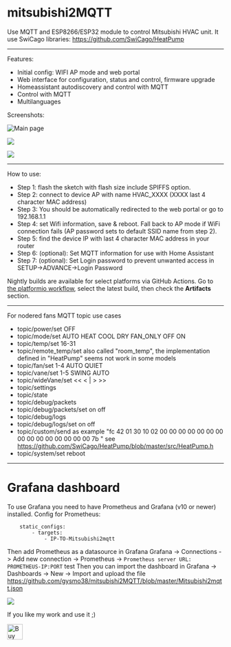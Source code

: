 # mitsubishi2MQTT

Use MQTT and ESP8266/ESP32 module to control Mitsubishi HVAC unit.
It use SwiCago libraries: https://github.com/SwiCago/HeatPump

---

Features:

- Initial config: WIFI AP mode and web portal
- Web interface for configuration, status and control, firmware upgrade
- Homeassistant autodiscovery and control with MQTT
- Control with MQTT
- Multilanguages

Screenshots:

![Main page](https://github.com/gysmo38/mitsubishi2MQTT/blob/master/images/main_page.png)

![](https://github.com/gysmo38/mitsubishi2MQTT/blob/master/images/control_page.png)

![](https://github.com/gysmo38/mitsubishi2MQTT/blob/master/images/config_page.png)

---

How to use:

- Step 1: flash the sketch with flash size include SPIFFS option.
- Step 2: connect to device AP with name HVAC_XXXX (XXXX last 4 character MAC address)
- Step 3: You should be automatically redirected to the web portal or go to 192.168.1.1
- Step 4: set Wifi information, save & reboot. Fall back to AP mode if WiFi connection fails (AP password sets to default SSID name from step 2).
- Step 5: find the device IP with last 4 character MAC address in your router
- Step 6: (optional): Set MQTT information for use with Home Assistant
- Step 7: (optional): Set Login password to prevent unwanted access in SETUP->ADVANCE->Login Password

Nightly builds are available for select platforms via GitHub Actions. Go to [the platformio workflow](https://github.com/gysmo38/mitsubishi2MQTT/actions/workflows/platformio.yml), select the latest build, then check the **Artifacts** section.

---

For nodered fans MQTT topic use cases

- topic/power/set OFF
- topic/mode/set AUTO HEAT COOL DRY FAN_ONLY OFF ON
- topic/temp/set 16-31
- topic/remote_temp/set also called "room_temp", the implementation defined in "HeatPump" seems not work in some models
- topic/fan/set 1-4 AUTO QUIET
- topic/vane/set 1-5 SWING AUTO
- topic/wideVane/set << < | > >>
- topic/settings
- topic/state
- topic/debug/packets
- topic/debug/packets/set on off
- topic/debug/logs
- topic/debug/logs/set on off
- topic/custom/send as example "fc 42 01 30 10 02 00 00 00 00 00 00 00 00 00 00 00 00 00 00 00 7b " see https://github.com/SwiCago/HeatPump/blob/master/src/HeatPump.h
- topic/system/set reboot

---

# Grafana dashboard

To use Grafana you need to have Prometheus and Grafana (v10 or newer) installed.
Config for Prometheus:

```- job_name: Mitsubishi2mqtt
    static_configs:
        - targets:
            - IP-TO-Mitsubishi2mqtt
```

Then add Prometheus as a datasource in Grafana
Grafana -> Connections -> Add new connection -> Prometheus -> `Prometheus server URL: PROMETHEUS-IP:PORT`
test
Then you can import the dashboard in Grafana -> Dashboards -> New -> Import and upload the file https://github.com/gysmo38/mitsubishi2MQTT/blob/master/Mitsubishi2mqtt.json

![](https://github.com/gysmo38/mitsubishi2MQTT/blob/master/images/Grafana-screenshot.png)

If you like my work and use it ;)<br>

<a href='https://ko-fi.com/L3L0GSF7X' target='_blank'><img height='36' style='border:0px;height:36px;' src='https://storage.ko-fi.com/cdn/kofi2.png?v=3' border='0' alt='Buy Me a Coffee at ko-fi.com' /></a>
